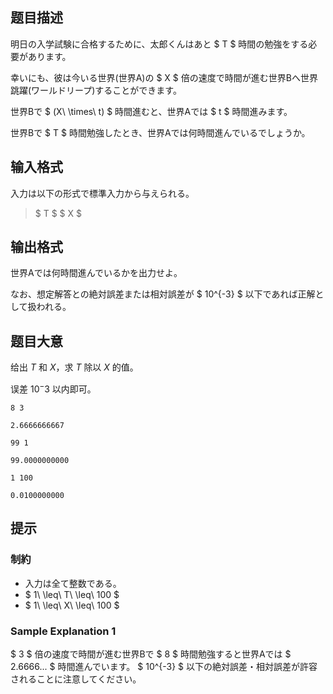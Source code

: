 ## 题目描述
[problemUrl]: https://atcoder.jp/contests/abc117/tasks/abc117_a

明日の入学試験に合格するために、太郎くんはあと $ T $ 時間の勉強をする必要があります。

幸いにも、彼は今いる世界(世界A)の $ X $ 倍の速度で時間が進む世界Bへ世界跳躍(ワールドリープ)することができます。

世界Bで $ (X\ \times\ t) $ 時間進むと、世界Aでは $ t $ 時間進みます。

世界Bで $ T $ 時間勉強したとき、世界Aでは何時間進んでいるでしょうか。

## 输入格式
入力は以下の形式で標準入力から与えられる。

> $ T $ $ X $

## 输出格式
世界Aでは何時間進んでいるかを出力せよ。

なお、想定解答との絶対誤差または相対誤差が $ 10^{-3} $ 以下であれば正解として扱われる。

## 题目大意
给出 $T$ 和 $X$，求 $T$ 除以 $X$ 的值。

误差 $10^-3$ 以内即可。

```input1
8 3
```

```output1
2.6666666667
```

```input2
99 1
```

```output2
99.0000000000
```

```input3
1 100
```

```output3
0.0100000000
```

## 提示
### 制約

- 入力は全て整数である。
- $ 1\ \leq\ T\ \leq\ 100 $
- $ 1\ \leq\ X\ \leq\ 100 $

### Sample Explanation 1

$ 3 $ 倍の速度で時間が進む世界Bで $ 8 $ 時間勉強すると世界Aでは $ 2.6666... $ 時間進んでいます。 $ 10^{-3} $ 以下の絶対誤差・相対誤差が許容されることに注意してください。

